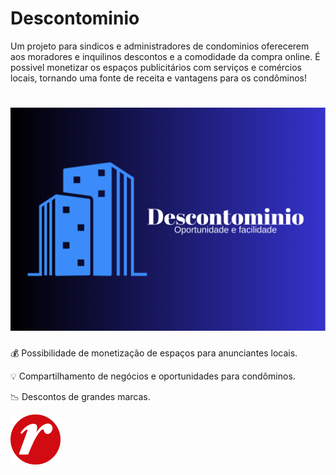 # Descontominio 

Um projeto para sindicos e administradores de condominios oferecerem aos moradores e inquilinos descontos e a comodidade da compra online. É possivel monetizar os espaços publicitários com serviços e comércios locais, tornando uma fonte de receita e vantagens para os condôminos!

<h1 aling = "center">
    <img alt="Descontomino" title="Descontominio" src="imagens/Descontominio.png"/>
</h1>

💰 Possibilidade de monetização de espaços para anunciantes locais.

💡 Compartilhamento de negócios e oportunidades para condôminos.

📉 Descontos de grandes marcas. 

<img src ="imagens/renner-logo-6.png" width="80" height="80">


